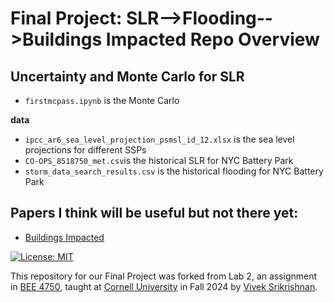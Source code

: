 # Final Project: SLR-->Flooding-->Buildings Impacted Repo Overview

## Uncertainty and Monte Carlo for SLR
- `firstmcpass.ipynb` is the Monte Carlo
  
**data**
- `ipcc_ar6_sea_level_projection_psmsl_id_12.xlsx` is the sea level projections for different SSPs
- `CO-OPS_8518750_met.csv`is the historical SLR for NYC Battery Park
- `storm_data_search_results.csv` is the historical flooding for NYC Battery Park

## Papers I think will be useful but not there yet:
- [Buildings Impacted](https://nyaspubs.onlinelibrary.wiley.com/doi/10.1111/nyas.15175)

[![License: MIT](https://img.shields.io/badge/License-MIT-yellow.svg)](https://opensource.org/licenses/MIT)

This repository for our Final Project was forked from Lab 2, an assignment in [BEE 4750](https://viveks.me/environmental-systems-analysis), taught at [Cornell University](https://cornell.edu) in Fall 2024 by [Vivek Srikrishnan](https://viveks.me). 
